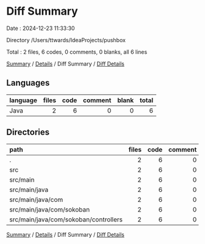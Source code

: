 # Diff Summary

Date : 2024-12-23 11:33:30

Directory /Users/ttwards/IdeaProjects/pushbox

Total : 2 files,  6 codes, 0 comments, 0 blanks, all 6 lines

[Summary](results.md) / [Details](details.md) / Diff Summary / [Diff Details](diff-details.md)

## Languages
| language | files | code | comment | blank | total |
| :--- | ---: | ---: | ---: | ---: | ---: |
| Java | 2 | 6 | 0 | 0 | 6 |

## Directories
| path | files | code | comment | blank | total |
| :--- | ---: | ---: | ---: | ---: | ---: |
| . | 2 | 6 | 0 | 0 | 6 |
| src | 2 | 6 | 0 | 0 | 6 |
| src/main | 2 | 6 | 0 | 0 | 6 |
| src/main/java | 2 | 6 | 0 | 0 | 6 |
| src/main/java/com | 2 | 6 | 0 | 0 | 6 |
| src/main/java/com/sokoban | 2 | 6 | 0 | 0 | 6 |
| src/main/java/com/sokoban/controllers | 2 | 6 | 0 | 0 | 6 |

[Summary](results.md) / [Details](details.md) / Diff Summary / [Diff Details](diff-details.md)